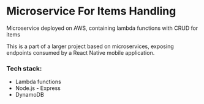 # Microservice For Items Handling
Microservice deployed on AWS, containing lambda functions with CRUD for items

This is a part of a larger project based on microservices, exposing endpoints consumed by a React Native mobile application.

### Tech stack:
- Lambda functions
- Node.js - Express
- DynamoDB
